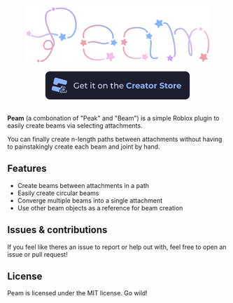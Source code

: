 <div align="center">
    <img src="assets/logo.png" alt="Peam" height="128" />
</div>

<br />

<div align="center">
    <a href="https://create.roblox.com/store/asset/96990325057372/Peam"><img src="assets/creatorStore.png" alt="Creator Store" height="64"></a>
</div>

<br />

**Peam** (a combonation of "Peak" and "Beam") is a simple Roblox plugin to easily create beams via selecting attachments.

You can finally create n-length paths between attachments without having to painstakingly create each beam and joint by hand.

## Features

-   Create beams between attachments in a path
-   Easily create circular beams
-   Converge multiple beams into a single attachment
-   Use other beam objects as a reference for beam creation

## Issues & contributions

If you feel like theres an issue to report or help out with, feel free to open an issue or pull request!

## License

Peam is licensed under the MIT license. Go wild!
